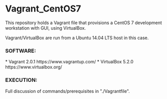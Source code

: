 # Vagrant_CentOS7
This repository holds a Vagrant file that provisions a CentOS 7 development workstation with GUI, using VirtualBox.

Vagrant/VirtualBox are run from a Ubuntu 14.04 LTS host in this case. 

<h3>SOFTWARE:</h3>
* Vagrant 2.0.1     https://www.vagrantup.com/
* VirtualBox 5.2.0 https://www.virtualbox.org/

<h3>EXECUTION:</h3>
Full discussion of commands/prerequisites in "./Vagrantfile".
